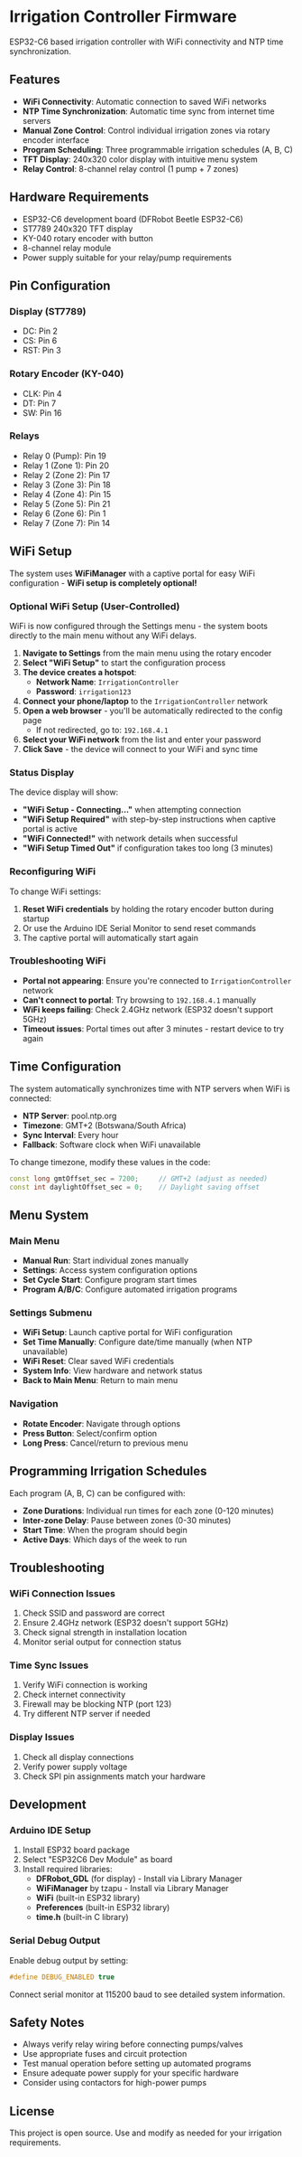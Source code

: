 # Irrigation Controller Firmware

ESP32-C6 based irrigation controller with WiFi connectivity and NTP time synchronization.

## Features

- **WiFi Connectivity**: Automatic connection to saved WiFi networks
- **NTP Time Synchronization**: Automatic time sync from internet time servers
- **Manual Zone Control**: Control individual irrigation zones via rotary encoder interface
- **Program Scheduling**: Three programmable irrigation schedules (A, B, C)
- **TFT Display**: 240x320 color display with intuitive menu system
- **Relay Control**: 8-channel relay control (1 pump + 7 zones)

## Hardware Requirements

- ESP32-C6 development board (DFRobot Beetle ESP32-C6)
- ST7789 240x320 TFT display
- KY-040 rotary encoder with button
- 8-channel relay module
- Power supply suitable for your relay/pump requirements

## Pin Configuration

### Display (ST7789)
- DC: Pin 2
- CS: Pin 6
- RST: Pin 3

### Rotary Encoder (KY-040)
- CLK: Pin 4
- DT: Pin 7
- SW: Pin 16

### Relays
- Relay 0 (Pump): Pin 19
- Relay 1 (Zone 1): Pin 20
- Relay 2 (Zone 2): Pin 17
- Relay 3 (Zone 3): Pin 18
- Relay 4 (Zone 4): Pin 15
- Relay 5 (Zone 5): Pin 21
- Relay 6 (Zone 6): Pin 1
- Relay 7 (Zone 7): Pin 14

## WiFi Setup

The system uses **WiFiManager** with a captive portal for easy WiFi configuration - **WiFi setup is completely optional!**

### Optional WiFi Setup (User-Controlled)

WiFi is now configured through the Settings menu - the system boots directly to the main menu without any WiFi delays.

1. **Navigate to Settings** from the main menu using the rotary encoder
2. **Select "WiFi Setup"** to start the configuration process
3. **The device creates a hotspot**:
   - **Network Name**: `IrrigationController`
   - **Password**: `irrigation123`
4. **Connect your phone/laptop** to the `IrrigationController` network
5. **Open a web browser** - you'll be automatically redirected to the config page
   - If not redirected, go to: `192.168.4.1`
6. **Select your WiFi network** from the list and enter your password
7. **Click Save** - the device will connect to your WiFi and sync time

### Status Display

The device display will show:
- **"WiFi Setup - Connecting..."** when attempting connection
- **"WiFi Setup Required"** with step-by-step instructions when captive portal is active
- **"WiFi Connected!"** with network details when successful
- **"WiFi Setup Timed Out"** if configuration takes too long (3 minutes)

### Reconfiguring WiFi

To change WiFi settings:
1. **Reset WiFi credentials** by holding the rotary encoder button during startup
2. Or use the Arduino IDE Serial Monitor to send reset commands
3. The captive portal will automatically start again

### Troubleshooting WiFi

- **Portal not appearing**: Ensure you're connected to `IrrigationController` network
- **Can't connect to portal**: Try browsing to `192.168.4.1` manually
- **WiFi keeps failing**: Check 2.4GHz network (ESP32 doesn't support 5GHz)
- **Timeout issues**: Portal times out after 3 minutes - restart device to try again

## Time Configuration

The system automatically synchronizes time with NTP servers when WiFi is connected:

- **NTP Server**: pool.ntp.org
- **Timezone**: GMT+2 (Botswana/South Africa)
- **Sync Interval**: Every hour
- **Fallback**: Software clock when WiFi unavailable

To change timezone, modify these values in the code:
```cpp
const long gmtOffset_sec = 7200;     // GMT+2 (adjust as needed)
const int daylightOffset_sec = 0;    // Daylight saving offset
```

## Menu System

### Main Menu
- **Manual Run**: Start individual zones manually
- **Settings**: Access system configuration options
- **Set Cycle Start**: Configure program start times
- **Program A/B/C**: Configure automated irrigation programs

### Settings Submenu
- **WiFi Setup**: Launch captive portal for WiFi configuration
- **Set Time Manually**: Configure date/time manually (when NTP unavailable)
- **WiFi Reset**: Clear saved WiFi credentials
- **System Info**: View hardware and network status
- **Back to Main Menu**: Return to main menu

### Navigation
- **Rotate Encoder**: Navigate through options
- **Press Button**: Select/confirm option
- **Long Press**: Cancel/return to previous menu

## Programming Irrigation Schedules

Each program (A, B, C) can be configured with:
- **Zone Durations**: Individual run times for each zone (0-120 minutes)
- **Inter-zone Delay**: Pause between zones (0-30 minutes)
- **Start Time**: When the program should begin
- **Active Days**: Which days of the week to run

## Troubleshooting

### WiFi Connection Issues
1. Check SSID and password are correct
2. Ensure 2.4GHz network (ESP32 doesn't support 5GHz)
3. Check signal strength in installation location
4. Monitor serial output for connection status

### Time Sync Issues
1. Verify WiFi connection is working
2. Check internet connectivity
3. Firewall may be blocking NTP (port 123)
4. Try different NTP server if needed

### Display Issues
1. Check all display connections
2. Verify power supply voltage
3. Check SPI pin assignments match your hardware

## Development

### Arduino IDE Setup
1. Install ESP32 board package
2. Select "ESP32C6 Dev Module" as board
3. Install required libraries:
   - **DFRobot_GDL** (for display) - Install via Library Manager
   - **WiFiManager** by tzapu - Install via Library Manager
   - **WiFi** (built-in ESP32 library)
   - **Preferences** (built-in ESP32 library)
   - **time.h** (built-in C library)

### Serial Debug Output
Enable debug output by setting:
```cpp
#define DEBUG_ENABLED true
```

Connect serial monitor at 115200 baud to see detailed system information.

## Safety Notes

- Always verify relay wiring before connecting pumps/valves
- Use appropriate fuses and circuit protection
- Test manual operation before setting up automated programs
- Ensure adequate power supply for your specific hardware
- Consider using contactors for high-power pumps

## License

This project is open source. Use and modify as needed for your irrigation requirements.
